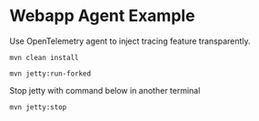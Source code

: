 # Webapp Agent Example

Use OpenTelemetry agent to inject tracing feature transparently.

```shell
mvn clean install

mvn jetty:run-forked
```

Stop jetty with command below in another terminal


```shell
mvn jetty:stop
```
